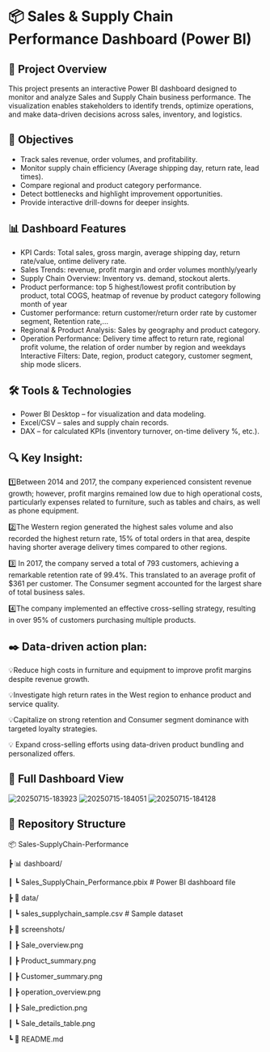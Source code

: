 # 📦 Sales & Supply Chain Performance Dashboard (Power BI)

## 📌 Project Overview

This project presents an interactive Power BI dashboard designed to monitor and analyze Sales and Supply Chain business performance.
The visualization enables stakeholders to identify trends, optimize operations, and make data-driven decisions across sales, inventory, and logistics.

## 🎯 Objectives

- Track sales revenue, order volumes, and profitability.
- Monitor supply chain efficiency (Average shipping day, return rate, lead times).
- Compare regional and product category performance.
- Detect bottlenecks and highlight improvement opportunities.
- Provide interactive drill-downs for deeper insights.

## 📊 Dashboard Features

- KPI Cards: Total sales, gross margin, average shipping day, return rate/value, ontime delivery rate. 
- Sales Trends: revenue, profit margin and order volumes monthly/yearly 
- Supply Chain Overview: Inventory vs. demand, stockout alerts.
- Product performance: top 5 highest/lowest profit contribution by product, total COGS, heatmap of revenue by product category following month of year
- Customer performance: return customer/return order rate by customer segment, Retention rate,... 
- Regional & Product Analysis: Sales by geography and product category.
- Operation Performance: Delivery time affect to return rate, regional profit volume, the relation of order number by region and weekdays
Interactive Filters: Date, region, product category, customer segment, ship mode slicers.

## 🛠️ Tools & Technologies

- Power BI Desktop – for visualization and data modeling.
- Excel/CSV – sales and supply chain records.
- DAX – for calculated KPIs (inventory turnover, on-time delivery %, etc.).

## 🔍 Key Insight: 

1️⃣Between 2014 and 2017, the company experienced consistent revenue growth; however, profit margins remained low due to high operational costs, particularly expenses related to furniture, such as tables and chairs, as well as phone equipment.

2️⃣The Western region generated the highest sales volume and also recorded the highest return rate, 15% of total orders in that area, despite having shorter average delivery times compared to other regions.


3️⃣ In 2017, the company served a total of 793 customers, achieving a remarkable retention rate of 99.4%. This translated to an average profit of $361 per customer. The Consumer segment accounted for the largest share of total business sales.

4️⃣The company implemented an effective cross-selling strategy, resulting in over 95% of customers purchasing multiple products.

 ## ✒️ Data-driven action plan:
 
💡Reduce high costs in furniture and equipment to improve profit margins despite revenue growth.

💡Investigate high return rates in the West region to enhance product and service quality.

💡Capitalize on strong retention and Consumer segment dominance with targeted loyalty strategies.

💡 Expand cross-selling efforts using data-driven product bundling and personalized offers.

## 📸 Full Dashboard View
![20250715-183923](https://github.com/user-attachments/assets/e01debfc-47d0-4ad3-8e7e-ccd481b0d4b4)
![20250715-184051](https://github.com/user-attachments/assets/22503741-7f6a-4037-bbb5-6b72e358fea0)
![20250715-184128](https://github.com/user-attachments/assets/1e7110f7-35b9-404d-ad17-153eefccc079)


## 📂 Repository Structure

📦 Sales-SupplyChain-Performance

 ┣ 📊 dashboard/
 
 ┃ ┗ Sales_SupplyChain_Performance.pbix   # Power BI dashboard file
 
 ┣ 📑 data/
 
 ┃ ┗ sales_supplychain_sample.csv         # Sample dataset
 
 ┣ 📸 screenshots/
 
 ┃ ┣ Sale_overview.png
 
 ┃ ┣ Product_summary.png
 
 ┃ ┣ Customer_summary.png
 
 ┃ ┣ operation_overview.png
 
 ┃ ┣ Sale_prediction.png
 
 ┃ ┗ Sale_details_table.png
 
 ┗ 📜 README.md
